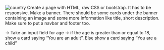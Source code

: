 ![country](https://github.com/SaifReact/mern-assignment1/assets/88313022/5069c440-dea5-4bea-a9f6-9ae868c960af)
Create a page with HTML, raw CSS or bootstrap. It has to be responsive. Make a banner. 
There should be some cards under the banner containing an image and some more information like title, short description. 
Make sure to put a navbar and footer too. 


-> Take an input field for age
-> if the age is greater than or equal to 18, show a card saying “You are an adult”. Else show a card saying “You are a child”
